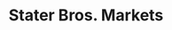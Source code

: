 ---
title: "Stater Bros. Markets"
url: /corona/stater-bros-markets-hidden-valley-parkway/
shop: supermarket
---